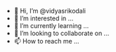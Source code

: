 - 👋 Hi, I’m @vidyasrikodali
- 👀 I’m interested in ...
- 🌱 I’m currently learning ...
- 💞️ I’m looking to collaborate on ...
- 📫 How to reach me ...

<!---
vidyasrikodali/vidyasrikodali is a ✨ special ✨ repository because its `README.md` (this file) appears on your GitHub profile.
You can click the Preview link to take a look at your changes.
--->
